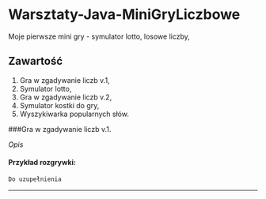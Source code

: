 # Warsztaty-Java-MiniGryLiczbowe
Moje pierwsze mini gry - symulator lotto, losowe liczby,

## Zawartość

1. Gra w zgadywanie liczb v.1,
1. Symulator lotto,
1. Gra w zgadywanie liczb v.2,
1. Symulator kostki do gry,
1. Wyszykiwarka popularnych słów.


###Gra w zgadywanie liczb v.1.

_Opis_

#### Przykład rozgrywki:

```java
Do uzupełnienia
```

---

